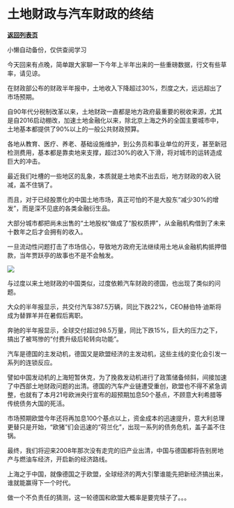 # 土地财政与汽车财政的终结

[**返回列表页**](/gzh/政事堂2019)

小懒自动备份，仅供查阅学习

今天回来有点晚，简单跟大家聊一下今年上半年出来的一些重磅数据，行文有些草率，请见谅。

在财政部公布的财政半年报中，土地收入下降超过30%，烈度之大，远远超出了市场预期。

自90年代分税制改革以来，土地财政一直都是地方政府最重要的税收来源，尤其是自2016启动棚改，加速土地金融化以来，除北京上海之外的全国主要城市中，土地基本都提供了90%以上的一般公共财政预算。  

各地从教育、医疗、养老、基础设施维护，到公务员和事业单位的开支，甚至新冠检测费用，基本都是靠卖地来支撑，超过30%的收入下滑，将对城市的运转造成巨大的冲击。  

最近我们吐槽的一些地区的乱象，本质就是土地卖不出去后，地方财政的收入锐减，盖不住锅了。  

而且，对于已经股票化的中国土地市场，真正可怕的不是大股东“减少30%的增发”，而是深不见底的各类金融衍生品。

大部分城市都把尚未出售的“土地股权”做成了“股权质押”，从金融机构借到了未来十数年之后才会拥有的收入。

一旦流动性问题打击了市场信心，导致地方政府无法继续用土地从金融机构抵押借款，当年贾跃亭的故事也不是不会触发。

![](https://mmbiz.qpic.cn/mmbiz_png/rxhS23yu8cO0B5PzxMaj2qs2NkWsbLWYOYD8OTesqEIUxfRR4ribrZiaDz3tqzRLovzvNFaJgEG775JB0b1ydjpg/640?wx_fmt=png)

与过度以来土地财政的中国类似，过度依赖汽车财政的德国，也出现了类似的问题。

大众的半年报显示，共交付汽车387.5万辆，同比下跌22%，CEO赫伯特·迪斯将成为替罪羊并在暑假后离职。

奔驰的半年报显示，全球交付超过98.5万量，同比下跌15%，巨大的压力之下，搞出了被骂惨的“付费升级后轮转向功能”。

汽车是德国的主发动机，德国又是欧盟经济的主发动机，这些主线的变化会引发一系列的连锁反应。

譬如中国发动机的上海短暂休克，为了挽救发动机进行了政策储备倾斜，间接加速了中西部土地财政问题的出清。德国的汽车产业链遭受重创，欧盟也不得不紧急调整，也就有了本月21号欧洲央行宣布的超预期加息50个基点，不顾意大利希腊等传统债务大国的死活。

市场预期欧盟今年还将再加息100个基点以上，资金成本的迅速提升，意大利总理更替只是开始，“欧猪”们会迅速的“荷兰化”，出现一系列的债务危机，盖子盖不住锅。

最终，我们将迎来2008年那次没有走完的旧产业出清，中国与德国都将告别房地产与燃油车经济，开启新的经济路线。

上海之于中国，就像德国之于欧盟，全球经济的两大引擎谁能先把新经济搞出来，谁就能赢得下一个时代。  

做一个不负责任的猜测，这一轮德国和欧盟大概率是要完犊子了。。。

